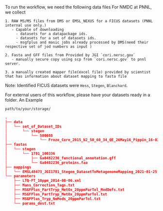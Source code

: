To run the workflow, we need the following data files
For NMDC at PNNL, we collect 

    1. RAW MS/MS files from DMS or EMSL_NEXUS for a FICUS datasets (PNNL internal use only.)
       - Capable of downloading 
         - datasets for a datapackage ids.
         - datasets for a set of datasets ids.
         - msgfplus and masic jobs already processed by DMS(need their respective set of jod numbers as input )
       
    2. Fasta and GFF files from Provided by JGI `cori.nersc.gov`
       - manually secure copy using scp from `cori.nersc.gov` to pnnl server.

    3. a manually created mapper file(excel file) provided by scientist that has information about dataset mapping to fasta file      

Note: Identified FICUS datasets were `Hess`, `Stegen`, `Blanchard`.

For external users of this workflow, please have your datasets ready in a folder. 
An Example

`path/to/your/storage/`

```json
.
├── data
│   └── set_of_Dataset_IDs
│       └── stegen
│           └── 500088
│               └── Froze_Core_2015_N2_50_60_34_QE_26May16_Pippin_16-03-39.raw
├── fastas
│   └── stegen
│       └── 1781_100336
│           ├── Ga0482236_functional_annotation.gff
│           └── Ga0482236_proteins.faa
├── mappings
│   └── EMSL48473_JGI1781_Stegen_DatasetToMetagenomeMapping_2021-01-25.xlsx
└── parameters
    ├── LTQ-FT_10ppm_2014-08-06.xml
    ├── Mass_Correction_Tags.txt
    ├── MSGFPlus_PartTryp_MetOx_20ppmParTol_ModDefs.txt
    ├── MSGFPlus_PartTryp_MetOx_20ppmParTol.txt
    ├── MSGFPlus_Tryp_NoMods_20ppmParTol.txt
    └── params_dest.txt
```